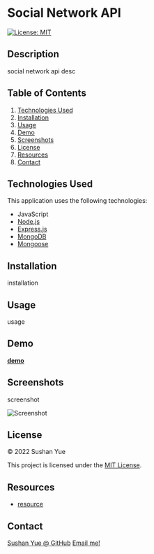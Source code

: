 # Social Network API

[![License: MIT](https://img.shields.io/badge/License-MIT-yellow.svg)](https://opensource.org/licenses/MIT)

## Description

social network api desc

## Table of Contents

1. [Technologies Used](#technologies-used)
2. [Installation](#installation)
3. [Usage](#usage)
4. [Demo](#demo)
5. [Screenshots](#screenshots)
6. [License](#license)
7. [Resources](#resources)
8. [Contact](#contact)

## Technologies Used

This application uses the following technologies:

- JavaScript
- [Node.js](https://nodejs.dev/)
- [Express.js](https://expressjs.com/)
- [MongoDB]()
- [Mongoose]()

## Installation

installation

## Usage

usage

## Demo

**[demo]()**

## Screenshots

screenshot

![Screenshot](assets/images/screenshot-IMG.jpg?raw=true "Screenshot")

## License

© 2022 Sushan Yue

This project is licensed under the [MIT License](./LICENSE.txt).

## Resources

- [resource]()

## Contact

[Sushan Yue @ GitHub](https://github.com/AtlantaBlack)
[Email me!](mailto:syue.dev@gmail.com)
